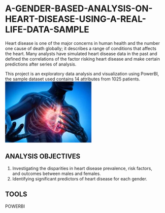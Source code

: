 # A-GENDER-BASED-ANALYSIS-ON-HEART-DISEASE-USING-A-REAL-LIFE-DATA-SAMPLE
Heart disease is one of the major concerns in human health and the number one cause of death globally; it describes a range of conditions that affects the heart. Many analysts have simulated heart disease data in the past and defined the correlations of the factor risking heart disease and make certain predictions after series of analysis. 

This project is an exploratory data analysis and visualization using PowerBI, the sample dataset used contains 14 attributes from 1025 patients.
![Sample_heart_disease](https://github.com/Lady-Croft/A-GENDER-BASED-ANALYSIS-ON-HEART-DISEASE-USING-A-REAL-LIFE-DATA-SAMPLE/blob/main/heart_disease.jpeg)
## ANALYSIS OBJECTIVES
1. Investigating the disparities in heart disease prevalence, risk factors, and outcomes between males and females.
2. Identifying significant predictors of heart disease for each gender.

## TOOLS
POWERBI
